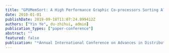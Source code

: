 ```yaml
---
title: "GPUMemSort: A High Performance Graphic Co-processors Sorting Algorithm for Large Scale In-Memory Data"
date: 2010-01-01
publishDate: 2019-09-18T11:07:24.899412Z
authors: ["Yin Ye", du-zhihui, admin]
publication_types: ["paper-conference"]
abstract: ""
featured: false
publication: "*Annual International Conference on Advances in Distributed and Parallel Computing (ADPC 2010), Singapore, November 1-2, 2010*"
---
```


